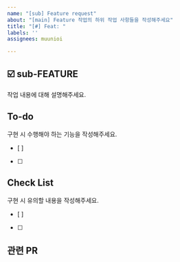 ```yaml
---
name: "[sub] Feature request"
about: "[main] Feature 작업의 하위 작업 사항들을 작성해주세요"
title: "[#] Feat: "
labels: ''
assignees: muunioi

---
```


## ☑️ sub-FEATURE
작업 내용에 대해 설명해주세요.

## To-do
구현 시 수행해야 하는 기능을 작성해주세요.
- [ ] 
- [ ]

## Check List
구현 시 유의할 내용을 작성해주세요.
- [ ]
- [ ]

## 관련 PR
